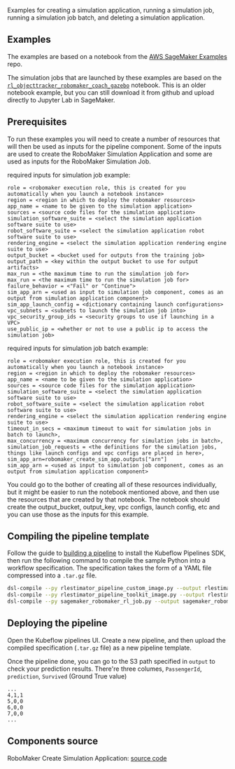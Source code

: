 Examples for creating a simulation application, running a simulation job, running a simulation job batch, and deleting a simulation application.

## Examples

The examples are based on a notebook from the [AWS SageMaker Examples](https://github.com/aws/amazon-sagemaker-examples) repo.

The simulation jobs that are launched by these examples are based on the 
[`rl_objecttracker_robomaker_coach_gazebo`](https://github.com/aws/amazon-sagemaker-examples/tree/3de42334720a7197ea1f15395b66c44cf5ef7fd4/reinforcement_learning/rl_objecttracker_robomaker_coach_gazebo) notebook.
This is an older notebook example, but you can still download it from github and upload directly to Jupyter Lab in SageMaker.


## Prerequisites

To run these examples you will need to create a number of resources that will then be used as inputs for the pipeline component.
Some of the inputs are used to create the RoboMaker Simulation Application and some are used as inputs for the RoboMaker
Simulation Job.

required inputs for simulation job example:
```
role = <robomaker execution role, this is created for you automatically when you launch a notebook instance>
region = <region in which to deploy the robomaker resources>
app_name = <name to be given to the simulation application>
sources = <source code files for the simulation application>
simulation_software_suite = <select the simulation application software suite to use>
robot_software_suite = <select the simulation application robot software suite to use>
rendering_engine = <select the simulation application rendering engine suite to use>
output_bucket = <bucket used for outputs from the training job>
output_path = <key within the output bucket to use for output artifacts>
max_run = <the maximum time to run the simulation job for>
max_run = <the maximum time to run the simulation job for>
failure_behavior = <"Fail" or "Continue">
sim_app_arn = <used as input to simulation job component, comes as an output from simulation application component>
sim_app_launch_config = <dictionary containing launch configurations>
vpc_subnets = <subnets to launch the simulation job into>
vpc_security_group_ids = <security groups to use if launching in a VPC>
use_public_ip = <whether or not to use a public ip to access the simulation job>
```

required inputs for simulation job batch example:
```
role = <robomaker execution role, this is created for you automatically when you launch a notebook instance>
region = <region in which to deploy the robomaker resources>
app_name = <name to be given to the simulation application>
sources = <source code files for the simulation application>
simulation_software_suite = <select the simulation application software suite to use>
robot_software_suite = <select the simulation application robot software suite to use>
rendering_engine = <select the simulation application rendering engine suite to use>
timeout_in_secs = <maximum timeout to wait for simulation jobs in batch to launch>,
max_concurrency = <maximum concurrency for simulation jobs in batch>,
simulation_job_requests = <the definitions for the simulation jobs, things like launch configs and vpc configs are placed in here>,
sim_app_arn=robomaker_create_sim_app.outputs["arn"]
sim_app_arn = <used as input to simulation job component, comes as an output from simulation application component>
```

You could go to the bother of creating all of these resources individually, but it might be easier to run the notebook
mentioned above, and then use the resources that are created by that notebook. The notebook should create the output_bucket,
output_key, vpc configs, launch config, etc and you can use those as the inputs for this example.

## Compiling the pipeline template

Follow the guide to [building a pipeline](https://www.kubeflow.org/docs/guides/pipelines/build-pipeline/) to install the Kubeflow Pipelines SDK, then run the following command to compile the sample Python into a workflow specification. The specification takes the form of a YAML file compressed into a `.tar.gz` file.

```bash
dsl-compile --py rlestimator_pipeline_custom_image.py --output rlestimator_pipeline_custom_image.tar.gz
dsl-compile --py rlestimator_pipeline_toolkit_image.py --output rlestimator_pipeline_toolkit_image.tar.gz
dsl-compile --py sagemaker_robomaker_rl_job.py --output sagemaker_robomaker_rl_job.tar.gz
```

## Deploying the pipeline

Open the Kubeflow pipelines UI. Create a new pipeline, and then upload the compiled specification (`.tar.gz` file) as a new pipeline template.

Once the pipeline done, you can go to the S3 path specified in `output` to check your prediction results. There're three columes, `PassengerId`, `prediction`, `Survived` (Ground True value)

```
...
4,1,1
5,0,0
6,0,0
7,0,0
...
```

## Components source

RoboMaker Create Simulation Application:
  [source code](https://github.com/kubeflow/pipelines/tree/master/components/aws/sagemaker/create_simulation_application/src)
